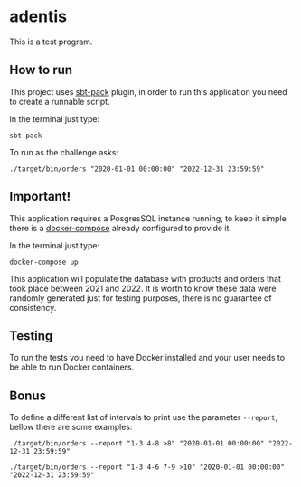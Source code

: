 # adentis


This is a test program.

## How to run

This project uses [sbt-pack](https://github.com/xerial/sbt-pack) plugin, in order to run this application you need to create a runnable script.


In the terminal just type:

```
sbt pack
```

To run as the challenge asks:

```
./target/bin/orders "2020-01-01 00:00:00" "2022-12-31 23:59:59"
```

## Important!

This application requires a PosgresSQL instance running, to keep it simple there is a [docker-compose](https://docs.docker.com/compose/) already configured to provide it.

In the terminal just type:

```
docker-compose up
```

This application will populate the database with products and orders that took place between 2021 and 2022. It is worth
to know these data were randomly generated just for testing purposes, there is no guarantee of consistency.

## Testing

To run the tests you need to have Docker installed and your user needs to be able to run Docker containers.

## Bonus

To define a different list of intervals to print use the parameter `--report`, bellow there are some examples:

```
./target/bin/orders --report "1-3 4-8 >8" "2020-01-01 00:00:00" "2022-12-31 23:59:59"

./target/bin/orders --report "1-3 4-6 7-9 >10" "2020-01-01 00:00:00" "2022-12-31 23:59:59"

```